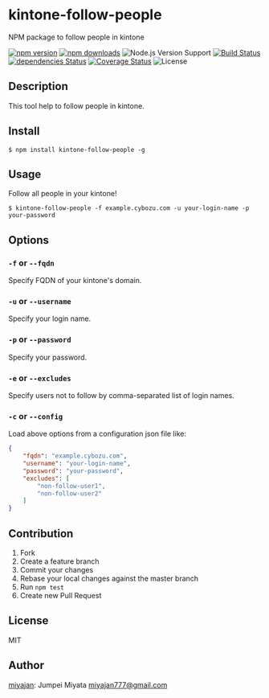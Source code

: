 # kintone-follow-people

NPM package to follow people in kintone

[![npm version](https://img.shields.io/npm/v/kintone-follow-people.svg)](https://www.npmjs.com/package/kintone-follow-people)
[![npm downloads](https://img.shields.io/npm/dm/kintone-follow-people.svg)](https://www.npmjs.com/package/kintone-follow-people)
![Node.js Version Support](https://img.shields.io/badge/Node.js%20support-v4–v7-brightgreen.svg)
[![Build Status](https://travis-ci.org/miyajan/kintone-follow-people.svg?branch=master)](https://travis-ci.org/miyajan/kintone-follow-people)
[![dependencies Status](https://david-dm.org/miyajan/kintone-follow-people/status.svg)](https://david-dm.org/miyajan/kintone-follow-people)
[![Coverage Status](https://coveralls.io/repos/github/miyajan/kintone-follow-people/badge.svg?branch=master)](https://coveralls.io/github/miyajan/kintone-follow-people?branch=master)
![License](https://img.shields.io/npm/l/kintone-follow-people.svg)

## Description

This tool help to follow people in kintone.

## Install

```
$ npm install kintone-follow-people -g
```

## Usage

Follow all people in your kintone!

```
$ kintone-follow-people -f example.cybozu.com -u your-login-name -p your-password
```

## Options

### ```-f``` or ```--fqdn```

Specify FQDN of your kintone's domain.

### ```-u``` or ```--username```

Specify your login name.

### ```-p``` or ```--password```

Specify your password.

### ```-e``` or ```--excludes```

Specify users not to follow by comma-separated list of login names.

### ```-c``` or ```--config```

Load above options from a configuration json file like:

```json
{
    "fqdn": "example.cybozu.com",
    "username": "your-login-name",
    "password": "your-password",
    "excludes": [
        "non-follow-user1",
        "non-follow-user2"
    ]
}
```

## Contribution

1. Fork
2. Create a feature branch
3. Commit your changes
4. Rebase your local changes against the master branch
5. Run `npm test`
6. Create new Pull Request

## License

MIT

## Author

[miyajan](https://github.com/miyajan): Jumpei Miyata miyajan777@gmail.com
